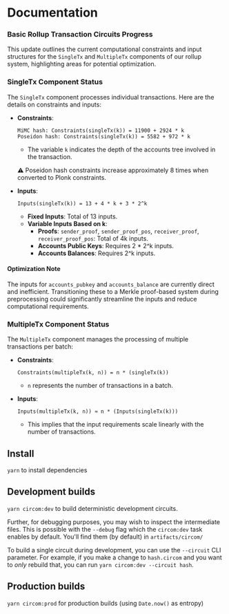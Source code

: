 # Documentation

### Basic Rollup Transaction Circuits Progress

This update outlines the current computational constraints and input structures for the `SingleTx` and `MultipleTx` components of our rollup system, highlighting areas for potential optimization.

### SingleTx Component Status

The `SingleTx` component processes individual transactions. Here are the details on constraints and inputs:

- **Constraints**:
  ~~~ 
  MiMC hash: Constraints(singleTx(k)) = 11900 + 2924 * k
  Poseidon hash: Constraints(singleTx(k)) = 5582 + 972 * k
  ~~~
    - The variable `k` indicates the depth of the accounts tree involved in the transaction.

  ⚠️ Poseidon hash constraints increase approximately 8 times when converted to Plonk constraints.
- **Inputs**:
  ~~~
  Inputs(singleTx(k)) = 13 + 4 * k + 3 * 2^k
  ~~~
    - **Fixed Inputs**: Total of 13 inputs.
    - **Variable Inputs Based on k**:
      - **Proofs**: `sender_proof`, `sender_proof_pos`, `receiver_proof`, `receiver_proof_pos`: Total of 4k inputs.
      - **Accounts Public Keys**: Requires 2 * 2^k inputs.
      - **Accounts Balances**: Requires 2^k inputs.

#### Optimization Note

The inputs for `accounts_pubkey` and `accounts_balance` are currently direct and inefficient. Transitioning these to a Merkle proof-based system during preprocessing could significantly streamline the inputs and reduce computational requirements.

### MultipleTx Component Status

The `MultipleTx` component manages the processing of multiple transactions per batch:

- **Constraints**:
  ~~~
  Constraints(multipleTx(k, n)) = n * (singleTx(k))
  ~~~
    - `n` represents the number of transactions in a batch.

- **Inputs**:
  ~~~
  Inputs(multipleTx(k, n)) ≈ n * (Inputs(singleTx(k)))
  ~~~
    - This implies that the input requirements scale linearly with the number of transactions.



## Install

`yarn` to install dependencies

## Development builds

`yarn circom:dev` to build deterministic development circuits.

Further, for debugging purposes, you may wish to inspect the intermediate files. This is possible with the `--debug` flag which the `circom:dev` task enables by default. You'll find them (by default) in `artifacts/circom/`

To build a single circuit during development, you can use the `--circuit` CLI parameter. For example, if you make a change to `hash.circom` and you want to _only_ rebuild that, you can run `yarn circom:dev --circuit hash`.

## Production builds

`yarn circom:prod` for production builds (using `Date.now()` as entropy)
